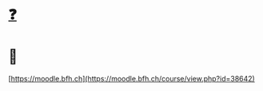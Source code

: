 # [❓](https://etherpad.wikimedia.org/p/bfh-ch-module-eoss-hs24)

# 🙋

[https://moodle.bfh.ch](https://moodle.bfh.ch/course/view.php?id=38642)